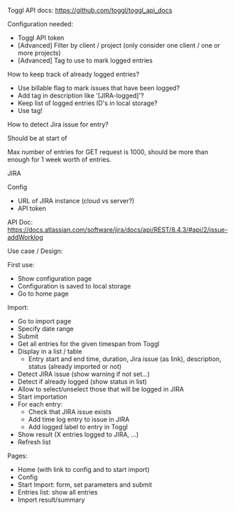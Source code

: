 Toggl API docs: https://github.com/toggl/toggl_api_docs

Configuration needed:
- Toggl API token
- [Advanced] Filter by client / project (only consider one client / one or more projects)
- [Advanced] Tag to use to mark logged entries

How to keep track of already logged entries?
- Use billable flag to mark issues that have been logged?
- Add tag in description like '[JIRA-logged]'?
- Keep list of logged entries ID's in local storage?
- Use tag!

How to detect Jira issue for entry?

Should be at start of 

Max number of entries for GET request is 1000, should be more than enough for 1 week worth of entries.

JIRA

Config
- URL of JIRA instance (cloud vs server?)
- API token

API Doc:
https://docs.atlassian.com/software/jira/docs/api/REST/8.4.3/#api/2/issue-addWorklog

Use case / Design:

First use:
- Show configuration page
- Configuration is saved to local storage
- Go to home page

Import:
- Go to import page
- Specify date range
- Submit
- Get all entries for the given timespan from Toggl
- Display in a list / table
    - Entry start and end time, duration, Jira issue (as link), description, status (already imported or not)
- Detect JIRA issue (show warning if not set...)
- Detect if already logged (show status in list)
- Allow to select/unselect those that will be logged in JIRA
- Start importation
- For each entry:
    - Check that JIRA issue exists
    - Add time log entry to issue in JIRA
    - Add logged label to entry in Toggl
- Show result (X entries logged to JIRA, ...)    
- Refresh list

Pages: 
- Home (with link to config and to start import)
- Config
- Start Import: form, set parameters and submit
- Entries list: show all entries
- Import result/summary


